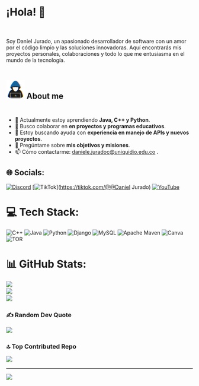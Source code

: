 # ¡Hola! 👋

<br><br>Soy Daniel Jurado, un apasionado desarrollador de software con un amor por el código limpio y las soluciones innovadoras. Aquí encontrarás mis proyectos personales, colaboraciones y todo lo que me entusiasma en el mundo de la tecnología.
<br><br>
## <picture><img src = "https://github.com/0xAbdulKhalid/0xAbdulKhalid/raw/main/assets/mdImages/about_me.gif" width = 50px></picture> **About me** <br><br>
- 🌱 Actualmente estoy aprendiendo **Java, C++ y Python**.<br>
- 👯 Busco colaborar en **en proyectos y programas educativos**.<br>
- 🤔 Estoy buscando ayuda con **experiencia en manejo de APIs y nuevos proyectos**.<br>
- 💬 Pregúntame sobre **mis objetivos y misiones**.<br>
- 📫 Cómo contactarme: daniele.juradoc@uniquidio.edu.co .<br>


## 🌐 Socials:
[![Discord](https://img.shields.io/badge/Discord-%237289DA.svg?logo=discord&logoColor=white)](https://discord.gg/787534074306101249) [![TikTok](https://img.shields.io/badge/TikTok-%23000000.svg?logo=TikTok&logoColor=white)](https://tiktok.com/@@Daniel Jurado) [![YouTube](https://img.shields.io/badge/YouTube-%23FF0000.svg?logo=YouTube&logoColor=white)](https://youtube.com/@@D.a.Ni.-.) 

# 💻 Tech Stack:
![C++](https://img.shields.io/badge/c++-%2300599C.svg?style=flat-square&logo=c%2B%2B&logoColor=white) ![Java](https://img.shields.io/badge/java-%23ED8B00.svg?style=flat-square&logo=openjdk&logoColor=white) ![Python](https://img.shields.io/badge/python-3670A0?style=flat-square&logo=python&logoColor=ffdd54) ![Django](https://img.shields.io/badge/django-%23092E20.svg?style=flat-square&logo=django&logoColor=white) ![MySQL](https://img.shields.io/badge/mysql-%2300000f.svg?style=flat-square&logo=mysql&logoColor=white) ![Apache Maven](https://img.shields.io/badge/Apache%20Maven-C71A36?style=flat-square&logo=Apache%20Maven&logoColor=white) ![Canva](https://img.shields.io/badge/Canva-%2300C4CC.svg?style=flat-square&logo=Canva&logoColor=white) ![TOR](https://img.shields.io/badge/tor-%237E4798.svg?style=flat-square&logo=tor-project&logoColor=white)
# 📊 GitHub Stats:
![](https://github-readme-stats.vercel.app/api?username=Dan17i&theme=bear&hide_border=false&include_all_commits=false&count_private=false)<br/>
![](https://github-readme-streak-stats.herokuapp.com/?user=Dan17i&theme=bear&hide_border=false)<br/>
![](https://github-readme-stats.vercel.app/api/top-langs/?username=Dan17i&theme=bear&hide_border=false&include_all_commits=false&count_private=false&layout=compact)

### ✍️ Random Dev Quote
![](https://quotes-github-readme.vercel.app/api?type=horizontal&theme=dark)

### 🔝 Top Contributed Repo
![](https://github-contributor-stats.vercel.app/api?username=Dan17i&limit=5&theme=dark&combine_all_yearly_contributions=true)


---
[![](https://visitcount.itsvg.in/api?id=Dan17i&icon=0&color=4)](https://visitcount.itsvg.in)

<!-- Proudly created with GPRM ( https://gprm.itsvg.in ) -->
